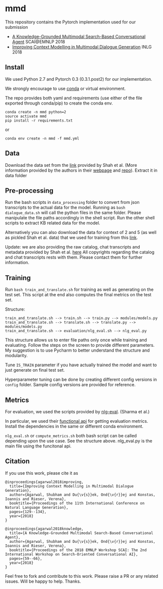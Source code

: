 # mmd

This repository contains the Pytorch implementation used for our submission

- [A Knowledge-Grounded Multimodal Search-Based Conversational Agent](https://arxiv.org/pdf/1810.11954.pdf) SCAI@EMNLP 2018
- [Improving Context Modelling in Multimodal Dialogue Generation](https://arxiv.org/pdf/1810.11955.pdf) INLG 2018

## Install

We used Python 2.7 and Pytorch 0.3 (0.3.1.post2) for our implementation.

We strongly encourage to use [conda](https://docs.conda.io/projects/conda/en/latest/user-guide/install/index.html) or virtual environment.

The repo provides both yaml and requirements (use either of the file exported through conda/pip) to create the conda env.

```
conda create -n mmd python=2
source activate mmd
pip install -r requirements.txt
```

or

```
conda env create -n mmd -f mmd.yml
```

## Data

Download the data set from the [link](https://drive.google.com/drive/folders/1JOGHzideeAsmykMUQD3z7aGFg-M4QlE2) provided by Shah et al. (More information provided by the authors in their [webpage](https://amritasaha1812.github.io/MMD/download/) and [repo](https://github.com/amritasaha1812/MMD_Code)). Extract it in data folder

## Pre-processing

Run the bash scripts in `data_processing` folder to convert from json transcripts to the actual data for the model.
Running as `bash dialogue_data.sh` will call the python files in the same folder. Please manipulate the file paths accordingly in the shell script. Run the other shell scripts to extract KB related data for the model.

Alternatively you can also download the data for context of 2 and 5 (as well as pickled Shah et al. data) that we used for training from this [link](https://www.dropbox.com/s/yz31j1zd3vvjwrw/data.zip?dl=0).

Update: we are also providing the raw catalog, chat transcripts and metadata provided by Shah et al. [here](https://www.dropbox.com/s/s60owkgdv6glmuz/mmd_data.tar.gz?dl=0) All copyrights regarding the catalog and chat transcripts rests with them. Please contact them for further information. 

## Training

Run `bash train_and_translate.sh` for training as well as generating on the test set. This script at the end also computes the final metrics on the test set.

Structure:

```
train_and_translate.sh --> train.sh --> train.py --> modules/models.py
train_and_translate.sh --> translate.sh --> translate.py --> modules/models.py
train_and_translate.sh --> evaluation/nlg_eval.sh --> nlg_eval.py
```
This structure allows us to enter file paths only once while training and evaluating. Follow the steps on the screen to provide different parameters. My suggestion is to use Pycharm to better understand the structure and modularity.

Tune `IS_TRAIN` parameter if you have actually trained the model and want to just generate on final test set.

Hyperparameter tuning can be done by creating different config versions in `config` folder. Sample config versions are provided for reference.

## Metrics

For evaluation, we used the scripts provided by [nlg-eval](https://github.com/Maluuba/nlg-eval). (Sharma et al.)

In particular, we used their [functional api](https://github.com/Maluuba/nlg-eval#functional-api-for-the-entire-corpus) for getting evaluation metrics. Install the dependencies in the same or different conda environment.

`nlg_eval.sh` or `compute_metrics.sh` both bash script can be called depending upon the use case. See the structure above. nlg_eval.py is the main file using the funcitonal api.

## Citation

If you use this work, please cite it as
```
@inproceedings{agarwal2018improving,
  title={Improving Context Modelling in Multimodal Dialogue Generation},
  author={Agarwal, Shubham and Du{\v{s}}ek, Ond{\v{r}}ej and Konstas, Ioannis and Rieser, Verena},
  booktitle={Proceedings of the 11th International Conference on Natural Language Generation},
  pages={129--134},
  year={2018}
}

@inproceedings{agarwal2018knowledge,
  title={A Knowledge-Grounded Multimodal Search-Based Conversational Agent},
  author={Agarwal, Shubham and Du{\v{s}}ek, Ond{\v{r}}ej and Konstas, Ioannis and Rieser, Verena},
  booktitle={Proceedings of the 2018 EMNLP Workshop SCAI: The 2nd International Workshop on Search-Oriented Conversational AI},
  pages={59--66},
  year={2018}
}
```

Feel free to fork and contribute to this work. Please raise a PR or any related issues. Will be happy to help. Thanks.

